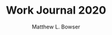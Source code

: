 ---
title: Work Journal 2020
author: Matthew L. Bowser
rights:  CC0
language: en-US
bibliography: bibliography.bib
...